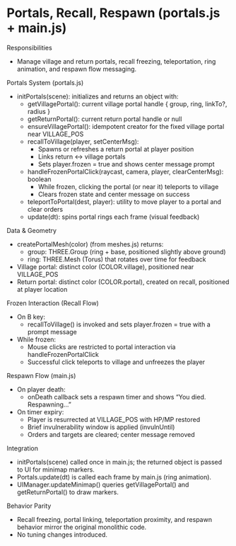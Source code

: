 # Portals, Recall, Respawn (portals.js + main.js)

Responsibilities
- Manage village and return portals, recall freezing, teleportation, ring animation, and respawn flow messaging.

Portals System (portals.js)
- initPortals(scene): initializes and returns an object with:
  - getVillagePortal(): current village portal handle { group, ring, linkTo?, radius }
  - getReturnPortal(): current return portal handle or null
  - ensureVillagePortal(): idempotent creator for the fixed village portal near VILLAGE_POS
  - recallToVillage(player, setCenterMsg):
    - Spawns or refreshes a return portal at player position
    - Links return <-> village portals
    - Sets player.frozen = true and shows center message prompt
  - handleFrozenPortalClick(raycast, camera, player, clearCenterMsg): boolean
    - While frozen, clicking the portal (or near it) teleports to village
    - Clears frozen state and center message on success
  - teleportToPortal(dest, player): utility to move player to a portal and clear orders
  - update(dt): spins portal rings each frame (visual feedback)

Data & Geometry
- createPortalMesh(color) (from meshes.js) returns:
  - group: THREE.Group (ring + base, positioned slightly above ground)
  - ring: THREE.Mesh (Torus) that rotates over time for feedback
- Village portal: distinct color (COLOR.village), positioned near VILLAGE_POS
- Return portal: distinct color (COLOR.portal), created on recall, positioned at player location

Frozen Interaction (Recall Flow)
- On B key:
  - recallToVillage() is invoked and sets player.frozen = true with a prompt message
- While frozen:
  - Mouse clicks are restricted to portal interaction via handleFrozenPortalClick
  - Successful click teleports to village and unfreezes the player

Respawn Flow (main.js)
- On player death:
  - onDeath callback sets a respawn timer and shows “You died. Respawning…”
- On timer expiry:
  - Player is resurrected at VILLAGE_POS with HP/MP restored
  - Brief invulnerability window is applied (invulnUntil)
  - Orders and targets are cleared; center message removed

Integration
- initPortals(scene) called once in main.js; the returned object is passed to UI for minimap markers.
- Portals.update(dt) is called each frame by main.js (ring animation).
- UIManager.updateMinimap() queries getVillagePortal() and getReturnPortal() to draw markers.

Behavior Parity
- Recall freezing, portal linking, teleportation proximity, and respawn behavior mirror the original monolithic code.
- No tuning changes introduced.
